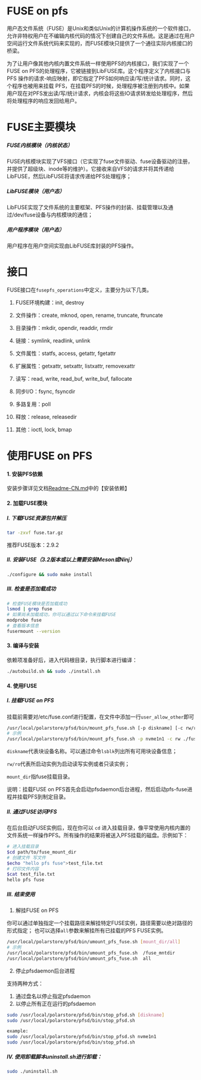 # FUSE on pfs

用户态文件系统（FUSE）是Unix和类似Unix的计算机操作系统的一个软件接口，允许非特权用户在不编辑内核代码的情况下创建自己的文件系统。这是通过在用户空间运行文件系统代码来实现的，而FUSE模块只提供了一个通往实际内核接口的桥梁。

为了让用户像其他内核内置文件系统一样使用PFS的内核接口，我们实现了一个FUSE on PFS的处理程序，它被链接到LibFUSE库。这个程序定义了内核接口与 PFS 操作的请求-响应映射，即它指定了PFS如何响应读/写/统计请求。同时，这个程序也被用来挂载 PFS，在挂载PFS的时候，处理程序被注册到内核中。如果用户现在对PFS发出读/写/统计请求，内核会将这些IO请求转发给处理程序，然后将处理程序的响应发回给用户。

# FUSE主要模块

##### FUSE内核模块（内核状态）

FUSE内核模块实现了VFS接口（它实现了fuse文件驱动、fuse设备驱动的注册，并提供了超级块、inode等的维护）。它接收来自VFS的请求并将其传递给LibFUSE，然后LibFUSE将请求传递给PFS处理程序；

##### LibFUSE模块（用户态）

LibFUSE实现了文件系统的主要框架、PFS操作的封装、挂载管理以及通过/dev/fuse设备与内核模块的通信；

##### 用户程序模块（用户态）

用户程序在用户空间实现由LibFUSE库封装的PFS操作。

# 接口

FUSE接口在`fusepfs_operations`中定义，主要分为以下几类。

1. FUSE环境构建：init, destroy

2. 文件操作：create, mknod, open, rename, truncate, ftruncate

3. 目录操作：mkdir, opendir, readdir, rmdir

4. 链接：symlink, readlink, unlink

5. 文件属性：statfs, access, getattr, fgetattr

6. 扩展属性：getxattr, setxattr, listxattr, removexattr

7. 读写：read, write, read_buf, write_buf, fallocate

8. 同步I/O：fsync, fsyncdir

9. 多路复用：poll

10. 释放：release, releasedir

11. 其他：ioctl, lock, bmap

# 使用FUSE on PFS

#### 1. 安装PFS依赖

安装步骤详见文档[Readme-CN.md](./Readme-CN.md)中的【安装依赖】

#### 2. 加载FUSE模块

##### I. 下载FUSE资源包并解压

```bash
tar -zxvf fuse.tar.gz
```

推荐FUSE版本：2.9.2

##### II. 安装FUSE（3.2版本或以上需要安装Meson或Ninj）

```bash
./configure && sudo make install
```

##### III. 检查是否加载成功

```bash
# 检查FUSE模块是否加载成功
lsmod | grep fuse
# 如果尚未加载成功，你可以通过以下命令来挂载FUSE
modprobe fuse
# 查看版本信息
fusermount --version
```

#### 3. 编译与安装

依赖项准备好后，进入代码根目录，执行脚本进行编译：

```bash
./autobuild.sh && sudo ./install.sh
```

#### 4. 使用FUSE

##### I. 挂载FUSE on PFS

挂载前需要对/etc/fuse.conf进行配置，在文件中添加一行`user_allow_other`即可

```bash
/usr/local/polarstore/pfsd/bin/mount_pfs_fuse.sh [-p diskname] [-c rw/ro] mount_dir
# 示例
/usr/local/polarstore/pfsd/bin/mount_pfs_fuse.sh -p nvme1n1 -c rw ./fuse_mntdir
```

`diskname`代表块设备名称。可以通过命令`lsblk`列出所有可用块设备信息；

`rw/ro`代表所启动实例为启动读写实例或者只读实例；

`mount_dir`指fuse挂载目录。

说明：挂载FUSE on PFS首先会启动pfsdaemon后台进程，然后启动pfs-fuse进程并挂载PFS到制定目录。

##### II. 通过FUSE访问PFS

在后台启动FUSE实例后，现在你可以 `cd` 进入挂载目录，像平常使用内核内置的文件系统一样操作PFS。所有操作的结果将被送入PFS挂载的磁盘。示例如下：

```bash
# 进入挂载目录
$cd path/to/fuse_mount_dir
# 创建文件 写文件
$echo "hello pfs fuse">test_file.txt
# 打印文件内容
$cat test_file.txt
hello pfs fuse
```

##### III. 结束使用

1. 解挂FUSE on PFS

你可以通过单独指定一个挂载路径来解挂特定FUSE实例，路径需要以绝对路径的形式指定；
也可以选择`all`参数来解挂所有已挂载的PFS FUSE实例。

```bash
/usr/local/polarstore/pfsd/bin/umount_pfs_fuse.sh [mount_dir/all]
# 示例
/usr/local/polarstore/pfsd/bin/umount_pfs_fuse.sh  /fuse_mntdir
/usr/local/polarstore/pfsd/bin/umount_pfs_fuse.sh  all
```

2. 停止pfsdaemon后台进程

支持两种方式：
1. 通过盘名以停止指定pfsdaemon
2. 以停止所有正在运行的pfsdaemon

```bash
sudo /usr/local/polarstore/pfsd/bin/stop_pfsd.sh [diskname]
sudo /usr/local/polarstore/pfsd/bin/stop_pfsd.sh

example:
sudo /usr/local/polarstore/pfsd/bin/stop_pfsd.sh nvme1n1
sudo /usr/local/polarstore/pfsd/bin/stop_pfsd.sh
```

##### IV. 使用卸载脚本uninstall.sh进行卸载：

```bash
sudo ./uninstall.sh
```
